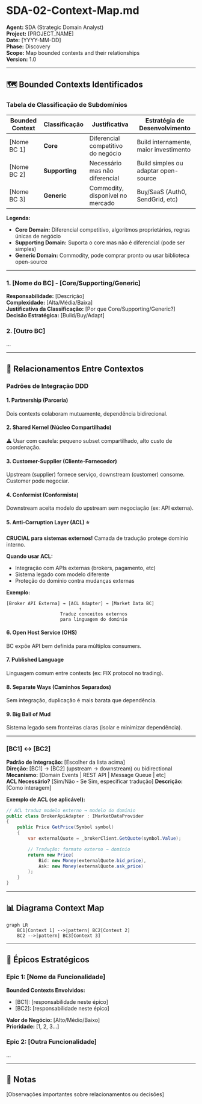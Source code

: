 <!--
MARKDOWN FORMATTING:
- Use 2 spaces at end of line for compact line breaks (metadata)  
- Use blank lines between sections for readability (content)  
- Validate in Markdown preview before committing  
-->

# SDA-02-Context-Map.md

**Agent:** SDA (Strategic Domain Analyst)  
**Project:** [PROJECT_NAME]  
**Date:** [YYYY-MM-DD]  
**Phase:** Discovery  
**Scope:** Map bounded contexts and their relationships  
**Version:** 1.0  
  
---  

## 🗺️ Bounded Contexts Identificados

### Tabela de Classificação de Subdomínios

| Bounded Context | Classificação | Justificativa | Estratégia de Desenvolvimento |
|-----------------|---------------|---------------|-------------------------------|
| [Nome BC 1] | **Core** | Diferencial competitivo do negócio | Build internamente, maior investimento |
| [Nome BC 2] | **Supporting** | Necessário mas não diferencial | Build simples ou adaptar open-source |
| [Nome BC 3] | **Generic** | Commodity, disponível no mercado | Buy/SaaS (Auth0, SendGrid, etc) |

**Legenda:**  
- **Core Domain:** Diferencial competitivo, algoritmos proprietários, regras únicas de negócio  
- **Supporting Domain:** Suporta o core mas não é diferencial (pode ser simples)  
- **Generic Domain:** Commodity, pode comprar pronto ou usar biblioteca open-source  

---

### 1. [Nome do BC] - [Core/Supporting/Generic]

**Responsabilidade:** [Descrição]  
**Complexidade:** [Alta/Média/Baixa]  
**Justificativa da Classificação:** [Por que Core/Supporting/Generic?]  
**Decisão Estratégica:** [Build/Buy/Adapt]  

### 2. [Outro BC]
...

---

## 🔗 Relacionamentos Entre Contextos

### Padrões de Integração DDD

#### 1. **Partnership** (Parceria)
Dois contexts colaboram mutuamente, dependência bidirecional.

#### 2. **Shared Kernel** (Núcleo Compartilhado)
⚠️ Usar com cautela: pequeno subset compartilhado, alto custo de coordenação.

#### 3. **Customer-Supplier** (Cliente-Fornecedor)
Upstream (supplier) fornece serviço, downstream (customer) consome. Customer pode negociar.

#### 4. **Conformist** (Conformista)
Downstream aceita modelo do upstream sem negociação (ex: API externa).

#### 5. **Anti-Corruption Layer (ACL)** ⭐
**CRUCIAL para sistemas externos!** Camada de tradução protege domínio interno.

**Quando usar ACL:**  
- Integração com APIs externas (brokers, pagamento, etc)  
- Sistema legado com modelo diferente  
- Proteção do domínio contra mudanças externas  

**Exemplo:**  
```
[Broker API Externa] → [ACL Adapter] → [Market Data BC]
                           ↑
                    Traduz conceitos externos
                    para linguagem do domínio
```

#### 6. **Open Host Service (OHS)**
BC expõe API bem definida para múltiplos consumers.

#### 7. **Published Language**
Linguagem comum entre contexts (ex: FIX protocol no trading).

#### 8. **Separate Ways** (Caminhos Separados)
Sem integração, duplicação é mais barata que dependência.

#### 9. **Big Ball of Mud**
Sistema legado sem fronteiras claras (isolar e minimizar dependência).

---

### [BC1] ↔ [BC2]

**Padrão de Integração:** [Escolher da lista acima]  
**Direção:** [BC1] → [BC2] (upstream → downstream) ou bidirectional  
**Mecanismo:** [Domain Events | REST API | Message Queue | etc]  
**ACL Necessário?** [Sim/Não - Se Sim, especificar tradução]
**Descrição:** [Como interagem]  

**Exemplo de ACL (se aplicável):**  
```csharp
// ACL traduz modelo externo → modelo do domínio
public class BrokerApiAdapter : IMarketDataProvider
{
    public Price GetPrice(Symbol symbol)
    {
        var externalQuote = _brokerClient.GetQuote(symbol.Value);

        // Tradução: formato externo → domínio
        return new Price(
            Bid: new Money(externalQuote.bid_price),
            Ask: new Money(externalQuote.ask_price)
        );
    }
}
```

---

## 📊 Diagrama Context Map

```mermaid
graph LR
    BC1[Context 1] -->|pattern| BC2[Context 2]
    BC2 -->|pattern| BC3[Context 3]
```

---

## 🎯 Épicos Estratégicos

### Epic 1: [Nome da Funcionalidade]

**Bounded Contexts Envolvidos:**  
- [BC1]: [responsabilidade neste épico]  
- [BC2]: [responsabilidade neste épico]  

**Valor de Negócio:** [Alto/Médio/Baixo]  
**Prioridade:** [1, 2, 3...]  

### Epic 2: [Outra Funcionalidade]
...

---

## 📝 Notas

[Observações importantes sobre relacionamentos ou decisões]

